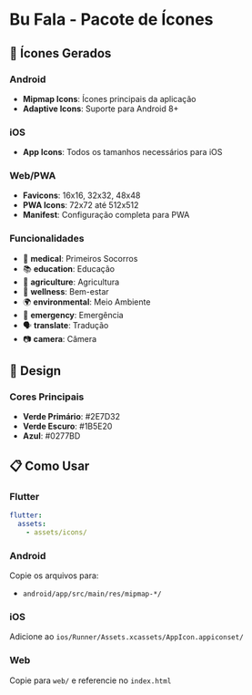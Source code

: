 # Bu Fala - Pacote de Ícones

## 📱 Ícones Gerados

### Android
- **Mipmap Icons**: Ícones principais da aplicação
- **Adaptive Icons**: Suporte para Android 8+

### iOS
- **App Icons**: Todos os tamanhos necessários para iOS

### Web/PWA
- **Favicons**: 16x16, 32x32, 48x48
- **PWA Icons**: 72x72 até 512x512
- **Manifest**: Configuração completa para PWA

### Funcionalidades
- 🏥 **medical**: Primeiros Socorros
- 📚 **education**: Educação
- 🌱 **agriculture**: Agricultura
- 🧘 **wellness**: Bem-estar
- 🌍 **environmental**: Meio Ambiente
- 🚨 **emergency**: Emergência
- 🗣️ **translate**: Tradução
- 📷 **camera**: Câmera

## 🎨 Design

### Cores Principais
- **Verde Primário**: #2E7D32
- **Verde Escuro**: #1B5E20
- **Azul**: #0277BD

## 📋 Como Usar

### Flutter
```yaml
flutter:
  assets:
    - assets/icons/
```

### Android
Copie os arquivos para:
- `android/app/src/main/res/mipmap-*/`

### iOS
Adicione ao `ios/Runner/Assets.xcassets/AppIcon.appiconset/`

### Web
Copie para `web/` e referencie no `index.html`
